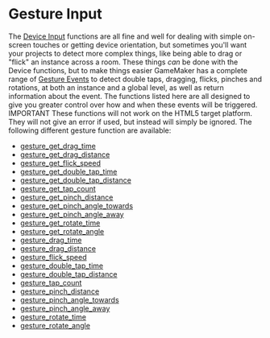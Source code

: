# Gesture Input

The [Device Input](../Device_Input/Device_Input) functions are all
fine and well for dealing with simple on-screen touches or getting
device orientation, but sometimes you'll want your projects to detect
more complex things, like being able to drag or "flick" an instance
across a room. These things *can* be done with the Device functions, but
to make things easier GameMaker has a complete range of [Gesture
Events](../../../../The_Asset_Editors/Object_Properties/Gesture_Events)
to detect double taps, dragging, flicks, pinches and rotations, at both
an instance and a global level, as well as return information about the
event. The functions listed here are all designed to give you greater
control over how and when these events will be triggered. IMPORTANT
These functions will not work on the HTML5 target platform. They will
not give an error if used, but instead will simply be ignored. The
following different gesture function are available:

-   [gesture_get_drag_time](gesture_get_drag_time)
-   [gesture_get_drag_distance](gesture_get_drag_distance)
-   [gesture_get_flick_speed](gesture_get_flick_speed)
-   [gesture_get_double_tap_time](gesture_get_double_tap_time)
-   [gesture_get_double_tap_distance](gesture_get_double_tap_distance)
-   [gesture_get_tap_count](gesture_get_tap_count)
-   [gesture_get_pinch_distance](gesture_get_pinch_distance)
-   [gesture_get_pinch_angle_towards](gesture_get_pinch_angle_towards)
-   [gesture_get_pinch_angle_away](gesture_get_pinch_angle_away)
-   [gesture_get_rotate_time](gesture_get_rotate_time)
-   [gesture_get_rotate_angle](gesture_get_rotate_angle)
-   [gesture_drag_time](gesture_drag_time)
-   [gesture_drag_distance](gesture_drag_distance)
-   [gesture_flick_speed](gesture_flick_speed)
-   [gesture_double_tap_time](gesture_double_tap_time)
-   [gesture_double_tap_distance](gesture_double_tap_distance)
-   [gesture_tap_count](gesture_tap_count)
-   [gesture_pinch_distance](gesture_pinch_distance)
-   [gesture_pinch_angle_towards](gesture_pinch_angle_towards)
-   [gesture_pinch_angle_away](gesture_pinch_angle_away)
-   [gesture_rotate_time](gesture_rotate_time)
-   [gesture_rotate_angle](gesture_rotate_angle)
